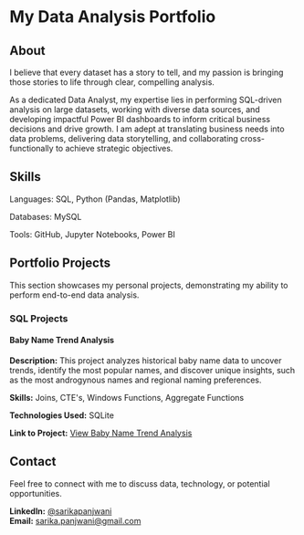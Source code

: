 # My Data Analysis Portfolio

## About

I believe that every dataset has a story to tell, and my passion is bringing those stories to life through clear, compelling analysis.

As a dedicated Data Analyst, my expertise lies in performing SQL-driven analysis on large datasets, working with diverse data sources, and developing impactful Power BI dashboards to inform critical business decisions and drive growth. I am adept at translating business needs into data problems, delivering data storytelling, and collaborating cross-functionally to achieve strategic objectives.


## Skills
Languages: SQL, Python (Pandas, Matplotlib)

Databases: MySQL

Tools: GitHub, Jupyter Notebooks, Power BI


## Portfolio Projects
This section showcases my personal projects, demonstrating my ability to perform end-to-end data analysis.

### SQL Projects
#### Baby Name Trend Analysis

**Description:** This project analyzes historical baby name data to uncover trends, identify the most popular names, and discover unique insights, such as the most androgynous names and regional naming preferences.

**Skills:** Joins, CTE's, Windows Functions, Aggregate Functions

**Technologies Used:** SQLite

**Link to Project:** [View Baby Name Trend Analysis](SQL/Baby-name-trend-analysis)


## Contact
Feel free to connect with me to discuss data, technology, or potential opportunities.

**LinkedIn:** [@sarikapanjwani](https://www.linkedin.com/in/sarika-panjwani/) <br>
**Email:** sarika.panjwani@gmail.com
